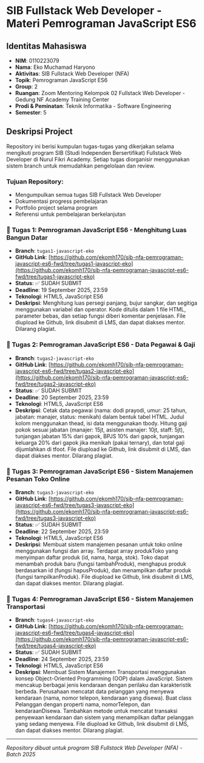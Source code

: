 # SIB Fullstack Web Developer - Materi Pemrograman JavaScript ES6

## Identitas Mahasiswa
- **NIM**: 0110223079
- **Nama**: Eko Muchamad Haryono
- **Aktivitas**: SIB Fullstack Web Developer (NFA)
- **Topik**: Pemrograman JavaScript ES6
- **Group**: 2
- **Ruangan**: Zoom Mentoring Kelompok 02 Fullstack Web Developer - Gedung NF Academy Training Center
- **Prodi & Peminatan**: Teknik Informatika - Software Engineering
- **Semester**: 5

## Deskripsi Project
Repository ini berisi kumpulan tugas-tugas yang dikerjakan selama mengikuti program SIB (Studi Independen Bersertifikat) Fullstack Web Developer di Nurul Fikri Academy. Setiap tugas diorganisir menggunakan sistem branch untuk memudahkan pengelolaan dan review.

### Tujuan Repository:
- Mengumpulkan semua tugas SIB Fullstack Web Developer
- Dokumentasi progress pembelajaran
- Portfolio project selama program
- Referensi untuk pembelajaran berkelanjutan


### 🎯 Tugas 1: Pemrograman JavaScript ES6 - Menghitung Luas Bangun Datar
- **Branch**: `tugas1-javascript-eko`
- **GitHub Link**: [https://github.com/ekomh170/sib-nfa-pemrograman-javascript-es6-fwd/tree/tugas1-javascript-eko](https://github.com/ekomh170/sib-nfa-pemrograman-javascript-es6-fwd/tree/tugas1-javascript-eko)
- **Status**: ✅ SUDAH SUBMIT
- **Deadline**: 19 September 2025, 23:59
- **Teknologi**: HTML5, JavaScript ES6
- **Deskripsi**: Menghitung luas persegi panjang, bujur sangkar, dan segitiga menggunakan variabel dan operator. Kode ditulis dalam 1 file HTML, parameter bebas, dan setiap fungsi diberi komentar penjelasan. File diupload ke Github, link disubmit di LMS, dan dapat diakses mentor. Dilarang plagiat.

### 🎯 Tugas 2: Pemrograman JavaScript ES6 - Data Pegawai & Gaji
- **Branch**: `tugas2-javascript-eko`
- **GitHub Link**: [https://github.com/ekomh170/sib-nfa-pemrograman-javascript-es6-fwd/tree/tugas2-javascript-eko](https://github.com/ekomh170/sib-nfa-pemrograman-javascript-es6-fwd/tree/tugas2-javascript-eko)
- **Status**: ✅ SUDAH SUBMIT
- **Deadline**: 20 September 2025, 23:59
- **Teknologi**: HTML5, JavaScript ES6
- **Deskripsi**: Cetak data pegawai (nama: dodi prayodi, umur: 25 tahun, jabatan: manajer, status: menikah) dalam bentuk tabel HTML. Judul kolom menggunakan thead, isi data menggunakan tbody. Hitung gaji pokok sesuai jabatan (manajer: 15jt, asisten manajer: 10jt, staff: 5jt), tunjangan jabatan 15% dari gapok, BPJS 10% dari gapok, tunjangan keluarga 20% dari gapok jika menikah (pakai ternary), dan total gaji dijumlahkan di tfoot. File diupload ke Github, link disubmit di LMS, dan dapat diakses mentor. Dilarang plagiat.


### 🎯 Tugas 3: Pemrograman JavaScript ES6 - Sistem Manajemen Pesanan Toko Online
- **Branch**: `tugas3-javascript-eko`
- **GitHub Link**: [https://github.com/ekomh170/sib-nfa-pemrograman-javascript-es6-fwd/tree/tugas3-javascript-eko](https://github.com/ekomh170/sib-nfa-pemrograman-javascript-es6-fwd/tree/tugas3-javascript-eko)
- **Status**: ✅ SUDAH SUBMIT
- **Deadline**: 22 September 2025, 23:59
- **Teknologi**: HTML5, JavaScript ES6
- **Deskripsi**: Membuat sistem manajemen pesanan untuk toko online menggunakan fungsi dan array. Terdapat array produkToko yang menyimpan daftar produk (id, nama, harga, stok). Toko dapat menambah produk baru (fungsi tambahProduk), menghapus produk berdasarkan id (fungsi hapusProduk), dan menampilkan daftar produk (fungsi tampilkanProduk). File diupload ke Github, link disubmit di LMS, dan dapat diakses mentor. Dilarang plagiat.

### 🎯 Tugas 4: Pemrograman JavaScript ES6 - Sistem Manajemen Transportasi
- **Branch**: `tugas4-javascript-eko`
- **GitHub Link**: [https://github.com/ekomh170/sib-nfa-pemrograman-javascript-es6-fwd/tree/tugas4-javascript-eko](https://github.com/ekomh170/sib-nfa-pemrograman-javascript-es6-fwd/tree/tugas4-javascript-eko)
- **Status**: ✅ SUDAH SUBMIT
- **Deadline**: 24 September 2025, 23:59
- **Teknologi**: HTML5, JavaScript ES6
- **Deskripsi**: Membuat Sistem Manajemen Transportasi menggunakan konsep Object-Oriented Programming (OOP) dalam JavaScript. Sistem mencakup berbagai jenis kendaraan dengan perilaku dan karakteristik berbeda. Perusahaan mencatat data pelanggan yang menyewa kendaraan (nama, nomor telepon, kendaraan yang disewa). Buat class Pelanggan dengan properti nama, nomorTelepon, dan kendaraanDisewa. Tambahkan metode untuk mencatat transaksi penyewaan kendaraan dan sistem yang menampilkan daftar pelanggan yang sedang menyewa. File diupload ke Github, link disubmit di LMS, dan dapat diakses mentor. Dilarang plagiat.

---
*Repository dibuat untuk program SIB Fullstack Web Developer (NFA) - Batch 2025*